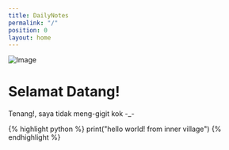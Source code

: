 ```yaml
---
title: DailyNotes
permalink: "/"
position: 0
layout: home
---
```


![Image](https://raw.githubusercontent.com/irfnrdh/irfnrdh.github.io/master/img/imgg.jpg)

# Selamat Datang!

Tenang!, saya tidak meng-gigit kok -_-

{% highlight python %}
print("hello world! from inner village")
{% endhighlight %}

